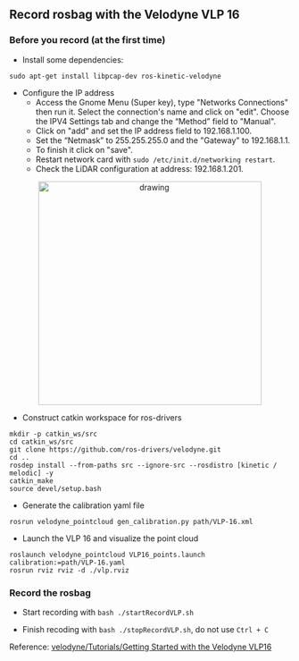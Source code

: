 ## Record rosbag with the Velodyne VLP 16

### Before you record (at the first time)
- Install some dependencies:
```shell
sudo apt-get install libpcap-dev ros-kinetic-velodyne
```

- Configure the IP address
	- Access the Gnome Menu (Super key), type "Networks Connections" then run it. Select the connection's name and click on "edit". Choose the IPV4 Settings tab and change the “Method” field to "Manual".
	- Click on "add" and set the IP address field to 192.168.1.100.
	- Set the “Netmask” to 255.255.255.0 and the "Gateway" to 192.168.1.1.
	- To finish it click on "save". 
	- Restart network card with `sudo /etc/init.d/networking restart`.
	- Check the LiDAR configuration at address: 192.168.1.201.
<p align='center'>
    <img src="/2_cpp/Velodyne/ip_config.png" alt="drawing" width="400"/>
</p>


- Construct catkin workspace for ros-drivers
```shell
mkdir -p catkin_ws/src
cd catkin_ws/src
git clone https://github.com/ros-drivers/velodyne.git
cd .. 
rosdep install --from-paths src --ignore-src --rosdistro [kinetic / melodic] -y  
catkin_make
source devel/setup.bash
```

- Generate the calibration yaml file
```shell
rosrun velodyne_pointcloud gen_calibration.py path/VLP-16.xml
```

- Launch the VLP 16 and visualize the point cloud
```shell
roslaunch velodyne_pointcloud VLP16_points.launch calibration:=path/VLP-16.yaml
rosrun rviz rviz -d ./vlp.rviz
```

### Record the rosbag

- Start recording with `bash ./startRecordVLP.sh`

- Finish recoding with `bash ./stopRecordVLP.sh`, do not use `Ctrl + C`

Reference: [velodyne/Tutorials/Getting Started with the Velodyne VLP16](http://wiki.ros.org/velodyne/Tutorials/Getting%20Started%20with%20the%20Velodyne%20VLP16)
